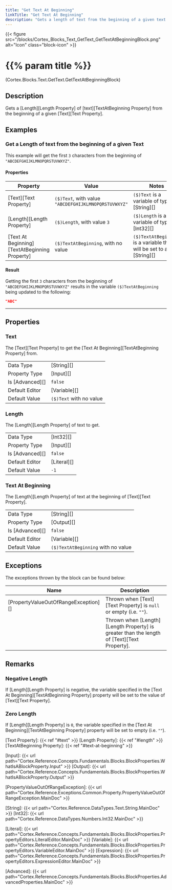 ```yaml
---
title: "Get Text At Beginning"
linkTitle: "Get Text At Beginning"
description: "Gets a length of text from the beginning of a given text."
---
```


{{< figure src="/blocks/Cortex_Blocks_Text_GetText_GetTextAtBeginningBlock.png" alt="Icon" class="block-icon" >}}

# {{% param title %}}

<p class="namespace">(Cortex.Blocks.Text.GetText.GetTextAtBeginningBlock)</p>

## Description

Gets a [Length][Length Property] of [text][TextAtBeginning Property] from the beginning of a given [Text][Text Property].

## Examples

### Get a Length of text from the beginning of a given Text

This example will get the first `3` characters from the beginning of `"ABCDEFGHIJKLMNOPQRSTUVWXYZ"`.

#### Properties

| Property           | Value                     | Notes                                    |
|--------------------|---------------------------|------------------------------------------|
| [Text][Text Property] | `($)Text`, with value `"ABCDEFGHIJKLMNOPQRSTUVWXYZ"` | `($)Text` is a variable of type [String][] |
| [Length][Length Property] | `($)Length`, with value `3` | `($)Length` is a variable of type [Int32][] |
| [Text At Beginning][TextAtBeginning Property] | `($)TextAtBeginning`, with no value | `($)TextAtBeginning` is a variable that will be set to a [String][] |

#### Result

Getting the first `3` characters from the beginning of `"ABCDEFGHIJKLMNOPQRSTUVWXYZ"` results in the variable `($)TextAtBeginning` being updated to the following:

```json
"ABC"
```

***

## Properties

### Text

The [Text][Text Property] to get the [Text At Beginning][TextAtBeginning Property] from.  
  
| | |
|--------------------|---------------------------|
| Data Type | [String][] |
| Property Type | [Input][] |
| Is [Advanced][] | `false` |
| Default Editor | [Variable][] |
| Default Value | `($)Text` with no value |

### Length

The [Length][Length Property] of text to get.

| | |
|--------------------|---------------------------|
| Data Type | [Int32][] |
| Property Type | [Input][] |
| Is [Advanced][] | `false` |
| Default Editor | [Literal][] |
| Default Value | `-1` |

### Text At Beginning

The [Length][Length Property] of text at the beginning of [Text][Text Property].  
  
| | |
|--------------------|---------------------------|
| Data Type | [String][] |
| Property Type | [Output][] |
| Is [Advanced][] | `false` |
| Default Editor | [Variable][] |
| Default Value | `($)TextAtBeginning` with no value |

## Exceptions

The exceptions thrown by the block can be found below:

| Name     | Description |
|----------|----------|
| [PropertyValueOutOfRangeException][] | Thrown when [Text][Text Property] is `null` or empty (i.e. `""`). |
| | Thrown when [Length][Length Property] is greater than the length of [Text][Text Property]. |

## Remarks

### Negative Length

If [Length][Length Property] is negative, the variable specified in the [Text At Beginning][TextAtBeginning Property] property will be set to the value of [Text][Text Property].

### Zero Length

If [Length][Length Property] is `0`, the variable specified in the [Text At Beginning][TextAtBeginning Property] property will be set to empty (i.e. `""`).

[Text Property]: {{< ref "#text" >}}
[Length Property]: {{< ref "#length" >}}
[TextAtBeginning Property]: {{< ref "#text-at-beginning" >}}

[Input]: {{< url path="Cortex.Reference.Concepts.Fundamentals.Blocks.BlockProperties.WhatIsABlockProperty.Input" >}}
[Output]: {{< url path="Cortex.Reference.Concepts.Fundamentals.Blocks.BlockProperties.WhatIsABlockProperty.Output" >}}

[PropertyValueOutOfRangeException]: {{< url path="Cortex.Reference.Exceptions.Common.Property.PropertyValueOutOfRangeException.MainDoc" >}}

[String]: {{< url path="Cortex.Reference.DataTypes.Text.String.MainDoc" >}}
[Int32]: {{< url path="Cortex.Reference.DataTypes.Numbers.Int32.MainDoc" >}}

[Literal]: {{< url path="Cortex.Reference.Concepts.Fundamentals.Blocks.BlockProperties.PropertyEditors.LiteralEditor.MainDoc" >}}
[Variable]: {{< url path="Cortex.Reference.Concepts.Fundamentals.Blocks.BlockProperties.PropertyEditors.VariableEditor.MainDoc" >}}
[Expression]: {{< url path="Cortex.Reference.Concepts.Fundamentals.Blocks.BlockProperties.PropertyEditors.ExpressionEditor.MainDoc" >}}

[Advanced]: {{< url path="Cortex.Reference.Concepts.Fundamentals.Blocks.BlockProperties.AdvancedProperties.MainDoc" >}}
